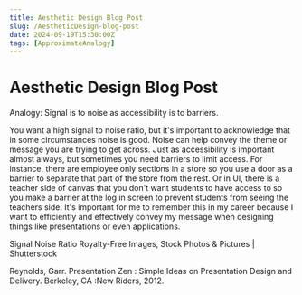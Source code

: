 ```yaml
---
title: Aesthetic Design Blog Post
slug: /AestheticDesign-blog-post
date: 2024-09-19T15:30:00Z
tags: [ApproximateAnalogy]
---
```


# Aesthetic Design Blog Post

Analogy: Signal is to noise as accessibility is to barriers.

You want a high signal to noise ratio, but it's important to acknowledge that in some circumstances noise is good. Noise can help convey the theme or message you are trying to get across. Just as accessibility is important almost always, but sometimes you need barriers to limit access. For instance, there are employee only sections in a store so you use a door as a barrier to separate that part of the store from the rest. Or in UI, there is a teacher side of canvas that you don't want students to have access to so you make a barrier at the log in screen to prevent students from seeing the teachers side. It's important for me to remember this in my career because I want to efficiently and effectively convey my message when designing things like presentations or even applications.

Signal Noise Ratio Royalty-Free Images, Stock Photos & Pictures |  Shutterstock

Reynolds, Garr. Presentation Zen : Simple Ideas on Presentation Design and Delivery. Berkeley, CA :New Riders, 2012.